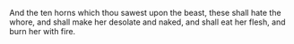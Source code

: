 And the ten horns which thou sawest upon the beast, these shall hate the whore, and shall make her desolate and naked, and shall eat her flesh, and burn her with fire.

